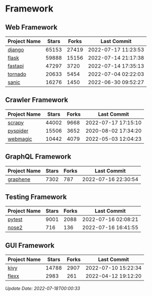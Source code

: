# Framework

## Web Framework
| Project Name | Stars | Forks | Last Commit |
| ------------ | ----- | ----- | ----------- |
| [django](https://github.com/django/django) | 65153 | 27419 | 2022-07-17 11:23:53 |
| [flask](https://github.com/pallets/flask) | 59888 | 15156 | 2022-07-14 21:17:38 |
| [fastapi](https://github.com/tiangolo/fastapi) | 47297 | 3720 | 2022-07-14 17:35:13 |
| [tornado](https://github.com/tornadoweb/tornado) | 20633 | 5454 | 2022-07-04 02:22:03 |
| [sanic](https://github.com/sanic-org/sanic) | 16276 | 1450 | 2022-06-30 09:52:27 |

## Crawler Framework
| Project Name | Stars | Forks | Last Commit |
| ------------ | ----- | ----- | ----------- |
| [scrapy](https://github.com/scrapy/scrapy) | 44002 | 9668 | 2022-07-17 17:15:10 |
| [pyspider](https://github.com/binux/pyspider) | 15506 | 3652 | 2020-08-02 17:34:20 |
| [webmagic](https://github.com/code4craft/webmagic) | 10442 | 4079 | 2022-05-03 12:04:23 |

## GraphQL Framework
| Project Name | Stars | Forks | Last Commit |
| ------------ | ----- | ----- | ----------- |
| [graphene](https://github.com/graphql-python/graphene) | 7302 | 787 | 2022-07-16 22:30:54 |

## Testing Framework
| Project Name | Stars | Forks | Last Commit |
| ------------ | ----- | ----- | ----------- |
| [pytest](https://github.com/pytest-dev/pytest) | 9001 | 2088 | 2022-07-16 02:08:21 |
| [nose2](https://github.com/nose-devs/nose2) | 716 | 136 | 2022-07-16 16:41:55 |

## GUI Framework
| Project Name | Stars | Forks | Last Commit |
| ------------ | ----- | ----- | ----------- |
| [kivy](https://github.com/kivy/kivy) | 14788 | 2907 | 2022-07-10 15:22:34 |
| [flexx](https://github.com/flexxui/flexx) | 2983 | 261 | 2022-04-12 19:12:20 |

*Update Date: 2022-07-18T00:00:33*